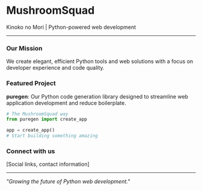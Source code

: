 # MushroomSquad

Kinoko no Mori | Python-powered web development

---

### Our Mission
We create elegant, efficient Python tools and web solutions with a focus on developer experience and code quality.

### Featured Project
**puregen**: Our Python code generation library designed to streamline web application development and reduce boilerplate.

```python
# The MushroomSquad way
from puregen import create_app

app = create_app()
# Start building something amazing
```

### Connect with us
[Social links, contact information]

---

_"Growing the future of Python web development."_